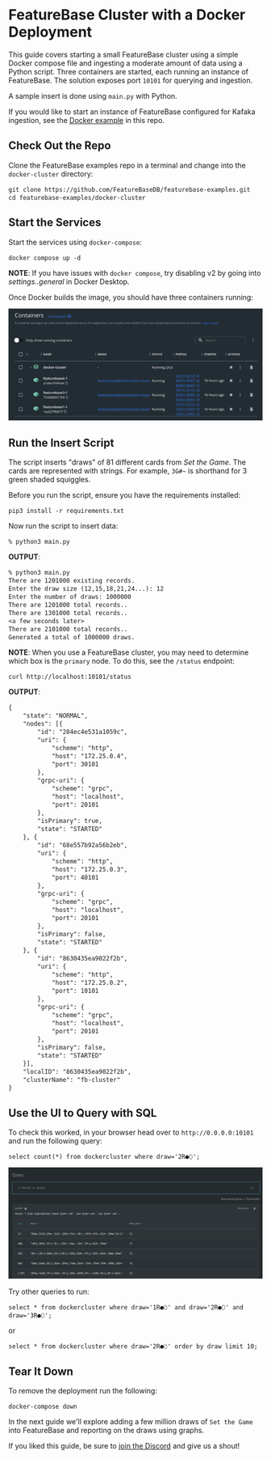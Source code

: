 # FeatureBase Cluster with a Docker Deployment
This guide covers starting a small FeatureBase cluster using a simple Docker compose file and ingesting a moderate amount of data using a Python script. Three containers are started, each running an instance of FeatureBase. The solution exposes port `10101` for querying and ingestion.

A sample insert is done using `main.py` with Python.

If you would like to start an instance of FeatureBase configured for Kafaka ingestion, see the [Docker example](https://github.com/FeatureBaseDB/featurebase-examples/tree/main/docker-example) in this repo.

## Check Out the Repo
Clone the FeatureBase examples repo in a terminal and change into the `docker-cluster` directory:

```
git clone https://github.com/FeatureBaseDB/featurebase-examples.git
cd featurebase-examples/docker-cluster
```

## Start the Services
Start the services using `docker-compose`:

```
docker compose up -d
```

**NOTE**: If you have issues with `docker compose`, try disabling v2 by going into *settings..general* in Docker Desktop.

Once Docker builds the image, you should have three containers running:

![screenshot](containers.png)

## Run the Insert Script
The script inserts "draws" of 81 different cards from *Set the Game*. The cards are represented with strings. For example, `3G#~` is shorthand for 3 green shaded squiggles. 

Before you run the script, ensure you have the requirements installed:

```
pip3 install -r requirements.txt
```

Now run the script to insert data:

```
% python3 main.py
```

**OUTPUT**:

```
% python3 main.py
There are 1201000 existing records.
Enter the draw size (12,15,18,21,24...): 12
Enter the number of draws: 1000000
There are 1201000 total records..
There are 1301000 total records..
<a few seconds later>
There are 2101000 total records..
Generated a total of 1000000 draws.
```

**NOTE**:
When you use a FeatureBase cluster, you may need to determine which box is the `primary` node. To do this, see the `/status` endpoint:

```
curl http://localhost:10101/status
```

**OUTPUT**:
```
{
	"state": "NORMAL",
	"nodes": [{
		"id": "284ec4e531a1059c",
		"uri": {
			"scheme": "http",
			"host": "172.25.0.4",
			"port": 30101
		},
		"grpc-uri": {
			"scheme": "grpc",
			"host": "localhost",
			"port": 20101
		},
		"isPrimary": true,
		"state": "STARTED"
	}, {
		"id": "68e557b92a56b2eb",
		"uri": {
			"scheme": "http",
			"host": "172.25.0.3",
			"port": 40101
		},
		"grpc-uri": {
			"scheme": "grpc",
			"host": "localhost",
			"port": 20101
		},
		"isPrimary": false,
		"state": "STARTED"
	}, {
		"id": "8630435ea9022f2b",
		"uri": {
			"scheme": "http",
			"host": "172.25.0.2",
			"port": 10101
		},
		"grpc-uri": {
			"scheme": "grpc",
			"host": "localhost",
			"port": 20101
		},
		"isPrimary": false,
		"state": "STARTED"
	}],
	"localID": "8630435ea9022f2b",
	"clusterName": "fb-cluster"
}
```

## Use the UI to Query with SQL
To check this worked, in your browser head over to `http://0.0.0.0:10101` and run the following query:

```
select count(*) from dockercluster where draw='2R●⬯';
```

![ui](counts.png)

Try other queries to run:

```
select * from dockercluster where draw='1R●⬯' and draw='2R●⬯' and draw='3R●⬯';
```

or

```
select * from dockercluster where draw='2R●⬯' order by draw limit 10;
```


## Tear It Down
To remove the deployment run the following:

```
docker-compose down 
```

In the next guide we'll explore adding a few million draws of `Set the Game` into FeatureBase and reporting on the draws using graphs.

If you liked this guide, be sure to [join the Discord](https://discord.com/invite/bSBYjDbUUb) and give us a shout!


